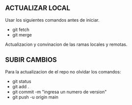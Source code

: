 ## ACTUALIZAR LOCAL
Usar los siguientes comandos antes de iniciar.
- git fetch
- git merge
  
Actualizacion y convinacion de las ramas locales y remotas.


## SUBIR CAMBIOS
Para la actualizacion de el repo no olvidar los comandos: 
- git status  
- git add .  
- git commit -m "ingresa un numero de version"
- git push -u origin main 
